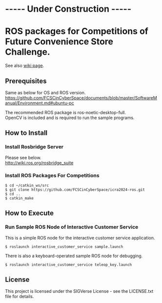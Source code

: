 # ----- Under Construction -----

# ROS packages for Competitions of Future Convenience Store Challenge.

See also [wiki page](https://github.com/FCSCinCyberSpace/documents).


## Prerequisites

Same as below for OS and ROS version.  
https://github.com/FCSCinCyberSpace/documents/blob/master/SoftwareManual/Environment.md#ubuntu-pc

The recommended ROS package is ros-noetic-desktop-full.  
OpenCV is included and is required to run the sample programs.

## How to Install

### Install Rosbridge Server

Please see below.  
http://wiki.ros.org/rosbridge_suite

### Install ROS Packages For Competitions

```bash:
$ cd ~/catkin_ws/src
$ git clone https://github.com/FCSCinCyberSpace/icra2024-ros.git
$ cd ..
$ catkin_make
```

## How to Execute

### Run Sample ROS Node of Interactive Customer Service

This is a simple ROS node for the interactive customer service application.

```bash:
$ roslaunch interactive_customer_service sample.launch
```

There is also a keyboard-operated sample ROS node for debugging.

```bash:
$ roslaunch interactive_customer_service teleop_key.launch 
```

## License

This project is licensed under the SIGVerse License - see the LICENSE.txt file for details.
